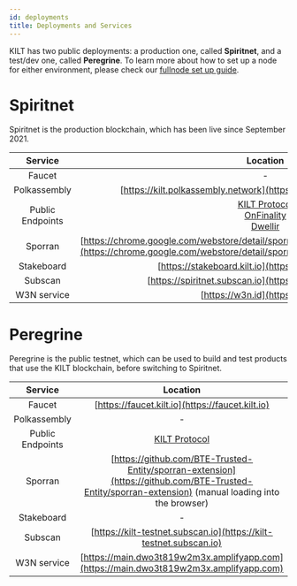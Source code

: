 ```yaml
---
id: deployments
title: Deployments and Services
---
```


KILT has two public deployments: a production one, called **Spiritnet**, and a test/dev one, called **Peregrine**.
To learn more about how to set up a node for either environment, please check our [fullnode set up guide](02_fullnode.md).

# Spiritnet

Spiritnet is the production blockchain, which has been live since September 2021.

|Service|Location|
|:-:|:-:|
|Faucet|-|
|Polkassembly|[https://kilt.polkassembly.network](https://kilt.polkassembly.network)|
|Public Endpoints|[KILT Protocol](https://polkadot.js.org/apps/?rpc=wss://spiritnet.kilt.io)<br/>[OnFinality](https://polkadot.js.org/apps/?rpc=wss://spiritnet.api.onfinality.io/public-ws)<br/>[Dwellir](https://polkadot.js.org/apps/?rpc=wss://kilt-rpc.dwellir.com)|
|Sporran|[https://chrome.google.com/webstore/detail/sporran/djdnajgjcbjhhbdblkegbcgodlkkfhcl](https://chrome.google.com/webstore/detail/sporran/djdnajgjcbjhhbdblkegbcgodlkkfhcl)|
|Stakeboard|[https://stakeboard.kilt.io](https://stakeboard.kilt.io)|
|Subscan|[https://spiritnet.subscan.io](https://spiritnet.subscan.io)|
|W3N service|[https://w3n.id](https://w3n.id)

# Peregrine

Peregrine is the public testnet, which can be used to build and test products that use the KILT blockchain, before switching to Spiritnet.

|Service|Location|
|:-:|:-:|
|Faucet|[https://faucet.kilt.io](https://faucet.kilt.io)|
|Polkassembly|-|
|Public Endpoints|[KILT Protocol](https://polkadot.js.org/apps/?rpc=wss://peregrine.kilt.io/parachain-public-ws)|
|Sporran|[https://github.com/BTE-Trusted-Entity/sporran-extension](https://github.com/BTE-Trusted-Entity/sporran-extension) (manual loading into the browser)|
|Stakeboard|-|
|Subscan|[https://kilt-testnet.subscan.io](https://kilt-testnet.subscan.io)|
|W3N service|[https://main.dwo3t819w2m3x.amplifyapp.com](https://main.dwo3t819w2m3x.amplifyapp.com)